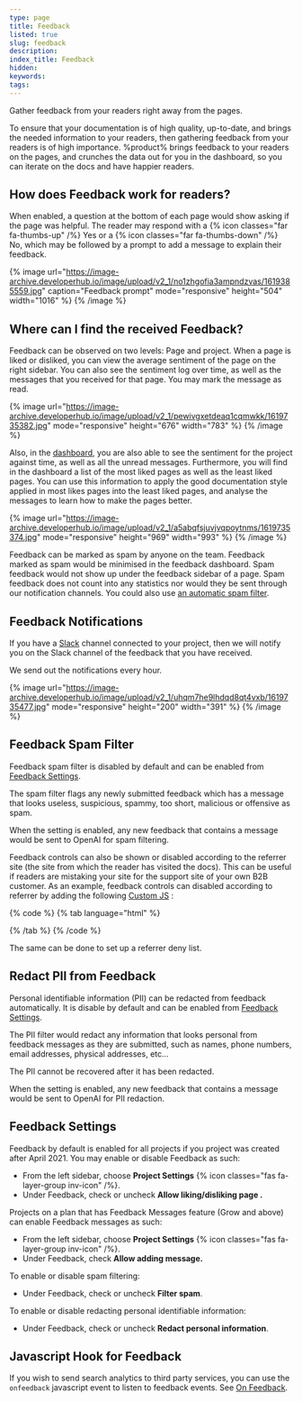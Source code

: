 ```yaml
---
type: page
title: Feedback
listed: true
slug: feedback
description: 
index_title: Feedback
hidden: 
keywords: 
tags: 
---
```


Gather feedback from your readers right away from the pages.

To ensure that your documentation is of high quality, up-to-date, and brings the needed information to your readers, then gathering feedback from your readers is of high importance. %product% brings feedback to your readers on the pages, and crunches the data out for you in the dashboard, so you can iterate on the docs and have happier readers.

## How does Feedback work for readers?

When enabled, a question at the bottom of each page would show asking if the page was helpful. The reader may respond with a {% icon classes="far fa-thumbs-up" /%} Yes or a {% icon classes="far fa-thumbs-down" /%} No, which may be followed by a prompt to add a message to explain their feedback.

{% image url="https://image-archive.developerhub.io/image/upload/v2_1/no1zhgofia3ampndzvas/1619385559.jpg" caption="Feedback prompt" mode="responsive" height="504" width="1016" %}
{% /image %}

## Where can I find the received Feedback?

Feedback can be observed on two levels: Page and project. When a page is liked or disliked, you can view the average sentiment of the page on the right sidebar. You can also see the sentiment log over time, as well as the messages that you received for that page. You may mark the message as read.

{% image url="https://image-archive.developerhub.io/image/upload/v2_1/pewivgxetdeaq1cqmwkk/1619735382.jpg" mode="responsive" height="676" width="783" %}
{% /image %}

Also, in the [dashboard](/support-center/dashboard), you are also able to see the sentiment for the project against time, as well as all the unread messages. Furthermore, you will find in the dashboard a list of the most liked pages as well as the least liked pages. You can use this information to apply the good documentation style applied in most likes pages into the least liked pages, and analyse the messages to learn how to make the pages better.

{% image url="https://image-archive.developerhub.io/image/upload/v2_1/a5abqfsjuvjvqpoytnms/1619735374.jpg" mode="responsive" height="969" width="993" %}
{% /image %}

Feedback can be marked as spam by anyone on the team. Feedback marked as spam would be minimised in the feedback dashboard. Spam feedback would not show up under the feedback sidebar of a page. Spam feedback does not count into any statistics nor would they be sent through our notification channels. You could also use [an automatic spam filter](/support-center/feedback#feedback-spam-filter).

## Feedback Notifications

If you have a [Slack](/support-center/slack) channel connected to your project, then we will notify you on the Slack channel of the feedback that you have received.

We send out the notifications every hour.

{% image url="https://image-archive.developerhub.io/image/upload/v2_1/uhqm7he9lhdqd8qt4vxb/1619735477.jpg" mode="responsive" height="200" width="391" %}
{% /image %}

## Feedback Spam Filter

Feedback spam filter is disabled by default and can be enabled from [Feedback Settings](/support-center/feedback#feedback-settings).

The spam filter flags any newly submitted feedback which has a message that looks useless, suspicious, spammy, too short, malicious or offensive as spam.

When the setting is enabled, any new feedback that contains a message would be sent to OpenAI for spam filtering.

Feedback controls can also be shown or disabled according to the referrer site (the site from which the reader has visited the docs). This can be useful if readers are mistaking your site for the support site of your own B2B customer. As an example, feedback controls can disabled according to referrer by adding the following [Custom JS](/support-center/custom-javascript) :

{% code %}
{% tab language="html" %}
<script>
  var referrer = document.referrer;
  if (!referrer) {
    return;
  }
	var allowedReferrerSites = [
	  window.location.host, // Docs site
	  'example.com'
	];
	var disableFeedback = !allowedReferrerSites.reduce((acc, site) => acc || referrer.includes(site), false);
  
  window.settings.apply({
    feedback: {
      disable: disableFeedback
    }
  });
</script>
{% /tab %}
{% /code %}

The same can be done to set up a referrer deny list.

## Redact PII from Feedback

Personal identifiable information (PII) can be redacted from feedback automatically. It is disable by default and can be enabled from [Feedback Settings](/support-center/feedback#feedback-settings).

The PII filter would redact any information that looks personal from feedback messages as they are submitted, such as names, phone numbers, email addresses, physical addresses, etc...

The PII cannot be recovered after it has been redacted.

When the setting is enabled, any new feedback that contains a message would be sent to OpenAI for PII redaction.

## Feedback Settings

Feedback by default is enabled for all projects if you project was created after April 2021. You may enable or disable Feedback as such:

- From the left sidebar, choose **Project Settings** {% icon classes="fas fa-layer-group inv-icon" /%}.
- Under Feedback, check or uncheck **Allow liking/disliking page .**

Projects on a plan that has Feedback Messages feature (Grow and above) can enable Feedback messages as such:

- From the left sidebar, choose **Project Settings** {% icon classes="fas fa-layer-group inv-icon" /%}.
- Under Feedback, check **Allow adding message.**

To enable or disable spam filtering:

- Under Feedback, check or uncheck **Filter spam**.

To enable or disable redacting personal identifiable information:

- Under Feedback, check or uncheck **Redact personal information**.

## Javascript Hook for Feedback

If you wish to send search analytics to third party services, you can use the `onfeedback` javascript event to listen to feedback events. See [On Feedback](/support-center/developer-tools#on-feedback).